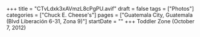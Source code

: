 +++
title = "CTvLdxk3xAVmzL8cPgPU.avif"
draft = false
tags = ["Photos"]
categories = ["Chuck E. Cheese's"]
pages = ["Guatemala City, Guatemala (Blvd Liberación 6-31, Zona 9)"]
startDate = ""
+++
Toddler Zone (October 7, 2012)
